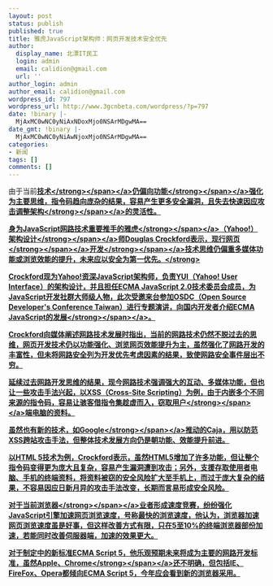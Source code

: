 ```yaml
---
layout: post
status: publish
published: true
title: 雅虎JavaScript架构师：网页开发技术安全优先
author:
  display_name: 北漂IT民工
  login: admin
  email: calidion@gmail.com
  url: ''
author_login: admin
author_email: calidion@gmail.com
wordpress_id: 797
wordpress_url: http://www.3gcnbeta.com/wordpress/?p=797
date: !binary |-
  MjAxMC0wNC0yNiAxNDoxMjo0NSArMDgwMA==
date_gmt: !binary |-
  MjAxMC0wNC0yNiAwNjoxMjo0NSArMDgwMA==
categories:
- 新闻
tags: []
comments: []
---
```

<p>由于当前<a href="http:&#47;&#47;www.phpchina.com&#47;index.php?action-viewnews-itemid-36439" target="_self"><span style="text-decoration: underline;"><strong>技术<&#47;strong><&#47;span><&#47;a>仍偏向<a href="http:&#47;&#47;www.phpchina.com&#47;index.php?action-viewnews-itemid-36439" target="_self"><span style="text-decoration: underline;"><strong>功能<&#47;strong><&#47;span><&#47;a>强化为主要思维，指令码趋向庞杂的结果，容易产生更多安全漏洞，且失去快速因应攻击调整<a href="http:&#47;&#47;www.phpchina.com&#47;index.php?action-viewnews-itemid-36439" target="_self"><span style="text-decoration: underline;"><strong>架构<&#47;strong><&#47;span><&#47;a>的灵活性。</p>
<p><strong>身为JavaScript网路技术重要推手的<a href="http:&#47;&#47;www.phpchina.com&#47;index.php?action-viewnews-itemid-36439" target="_self"><span style="text-decoration: underline;"><strong>雅虎<&#47;strong><&#47;span><&#47;a>（Yahoo!）架构<a href="http:&#47;&#47;www.phpchina.com&#47;index.php?action-viewnews-itemid-36439" target="_self"><span style="text-decoration: underline;"><strong>设计<&#47;strong><&#47;span><&#47;a>师Douglas Crockford表示，现行<a href="http:&#47;&#47;www.phpchina.com&#47;index.php?action-viewnews-itemid-36439" target="_self"><span style="text-decoration: underline;"><strong>网页<&#47;strong><&#47;span><&#47;a><a href="http:&#47;&#47;www.phpchina.com&#47;index.php?action-viewnews-itemid-36439" target="_self"><span style="text-decoration: underline;"><strong>开发<&#47;strong><&#47;span><&#47;a>技术思维仍偏重多媒体功能或浏览效能的提升，未来应以安全为第一优先。<&#47;strong></p>
<p>Crockford现为Yahoo!资深JavaScript架构师，负责YUI（Yahoo! User Interface）的架构设计，并且担任ECMA JavaScript 2.0技术委员会成员，为JavaScript开发社群大师级人物，此次受邀来台参加OSDC（Open Source Developer's Conference Taiwan）进行专题演讲，向国内开发者介绍ECMA JavaScript的<a href="http:&#47;&#47;www.phpchina.com&#47;index.php?action-viewnews-itemid-36439" target="_self"><span style="text-decoration: underline;"><strong>发展<&#47;strong><&#47;span><&#47;a>。</p>
<p>Crockford向媒体阐述网路技术发展时指出，当前的网路技术仍然不脱过去的思维，网页开发技术仍以功能强化、浏览网页效能提升为主，虽然强化了网路开发的丰富性，但未将网路安全列为开发优先考虑因素的结果，致使网路安全事件层出不穷。</p>
<p>延续过去网路开发思维的结果，现今网路技术强调强大的互动、多媒体功能，但也让一些攻击手法兴起，以XSS（Cross-Site Scripting）为例，由于内嵌多个不同来源的指令码，容易让骇客借指令集趁虚而入，窃取<a href="http:&#47;&#47;www.phpchina.com&#47;index.php?action-viewnews-itemid-36439" target="_self"><span style="text-decoration: underline;"><strong>用户<&#47;strong><&#47;span><&#47;a>端电脑的资料。</p>
<p>虽然也有新的技术，如<a href="http:&#47;&#47;www.phpchina.com&#47;index.php?action-viewnews-itemid-36439" target="_self"><span style="text-decoration: underline;"><strong>Google<&#47;strong><&#47;span><&#47;a>推动的Caja，用以防范XSS跨站攻击手法，但整体技术发展方向仍是朝功能、效能提升前进。</p>
<p>以HTML 5技术为例，Crockford表示，虽然HTML5增加了许多功能，但让整个指令码变得更为庞大且复杂，容易产生漏洞遭到攻击；另外，支援存取使用者电脑、手机的终端资料，将资料被窃的安全风险扩大至手机上，而过于庞大复杂的结果，不容易因应日新月异的攻击手法改变，长期而言易形成安全风险。</p>
<p>对于当前<a href="http:&#47;&#47;www.phpchina.com&#47;index.php?action-viewnews-itemid-36439" target="_self"><span style="text-decoration: underline;"><strong>浏览器<&#47;strong><&#47;span><&#47;a>业者形成速度竞赛，纷纷强化JavaScript引擎加速网页浏览速度，号称最快的浏览速度，他认为，浏览器加速网页浏览速度虽是好事，但这样改善方式有限，只在5至10%的终端浏览器部份加速，若能同时改善伺服器端，加速的效果更大。</p>
<p>对于制定中的新标准ECMA Script 5，他乐观预期未来将成为主要的网路开发标准，虽然Apple、<a href="http:&#47;&#47;www.phpchina.com&#47;index.php?action-viewnews-itemid-36439" target="_self"><span style="text-decoration: underline;"><strong>Chrome<&#47;strong><&#47;span><&#47;a>还不明确，但包括IE、FireFox、Opera都倾向ECMA Script 5，今年应会看到新的浏览器采用。</p>
